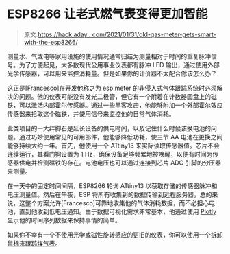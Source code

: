# ESP8266 让老式燃气表变得更加智能

> 原文:[https://hack aday . com/2021/01/31/old-gas-meter-gets-smart-with-the-esp8266/](https://hackaday.com/2021/01/31/old-gas-meter-gets-smart-with-the-esp8266/)

测量水、气或电等家用设施的使用情况通常归结为测量相对于时间的重复脉冲信号。为了方便起见，大多数现代公用事业仪表都有脉冲 LED 输出，通过使用外部光学传感器，可以用来监控消耗量。但是如果你的计价器不太配合你该怎么办？

这正是[Francesco]在开发他称之为 esp meter 的非侵入式气体跟踪系统时必须解决的问题。他的仪表可能没有发光二极管，但它有一个附着在计数器圆盘上的磁铁，可以激活内部霍尔传感器。通过一些黑客攻击，他能够附加一个外部霍尔效应传感器来拾取这个磁铁，并使用信号来监控他的日常气体消耗。

此类项目的一大绊脚石是延长设备的供电时间，以及记住什么时候该换电池的问题。通过巧妙使用常见的可用部件，他能够降低功耗，使三节 AA 电池在更换之间能够持续大约一年。首先，他使用一个 ATtiny13 来实际读取传感器值。芯片不会连续运行，其看门狗设置为 1 Hz，确保设备足够频繁地被唤醒，以便有时间为传感器供电并检测磁铁的存在。电池电压也可以通过连接到芯片 ADC 引脚的分压器来测量。

在一天中的固定时间间隔，ESP8266 轮询 ATtiny13 以获取存储的传感器脉冲和电压测量值。然后在午夜，ESP 将所有收集到的数据传输到远程服务器。总的来说，这整个方案允许[Francesco]可靠地收集他的气体消耗数据，而不必担心电池，直到他收到低电压通知。由于数据可视化需求非常基本，他通过使用 [Plotly](https://plotly.com/) 显示他的时间序列数据来保持事情的简单。

如果你不幸有一个不使用光学或磁性旋转感应的更旧的仪表，你可以使用一个[拆卸鼠标来跟踪煤气表](https://hackaday.com/2015/06/30/disassembled-mouse-keeps-track-of-gas-meter/)。